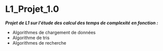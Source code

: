 # L1_Projet_1.0
__*Projet de L1 sur l'étude des calcul des temps de complexité en fonction :*__
- Algorithmes de chargement de données
- Algorithme de tris
- Algorithmes de recherche

